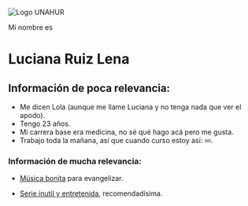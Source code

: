 ![Logo UNAHUR](./assets/UNAHUR.png)

Mi nombre es
# Luciana Ruiz Lena


## Información de poca relevancia:
* Me dicen Lola (aunque me llame Luciana y no tenga nada que ver el apodo). 
* Tengo 23 años. 
* Mi carrera base era medicina, no sé qué hago acá pero me gusta.
* Trabajo toda la mañana, así que cuando curso estoy así: :zzz:.


### Información de mucha relevancia:

* [Música bonita](https://www.youtube.com/watch?v=8u1vfsNpVpA) para evangelizar.

* [Serie inutil y entretenida](https://www.netflix.com/search?q=glimo&jbv=70155618), recomendadísima.
